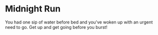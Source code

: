 # Midnight Run
 You had one sip of water before bed and you've woken up with an urgent need to go. Get up and get going before you burst!
